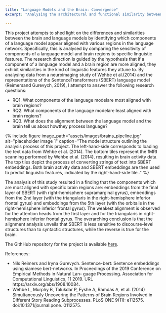 ```yaml
---
title: "Language Models and the Brain: Convergence"
excerpt: "Analysing the architectural and functional similarity between the brain and a langauge model."

---
```


This project attempts to shed light on the differences and similarities between the brain and language models by identifying which components of a language model appear aligned with various regions in the language network. Specifically, this is analysed by comparing the sensitivity of components of a language model and brain regions to specific linguistic features. The research direction is guided by the hypothesis that if a component of a language model and a brain region are more aligned, they exhibit similarities in the kind of linguistic features they attune to. By analysing data from a neuroimaging study of Wehbe et al.(2014) and the representations of the SentenceTransformers (SBERT) language model (Reimersand Gurevych, 2019), I attempt to answer the following research questions:
<ul>
  <li>RQ1. What components of the language modelare most aligned with brain regions?</li>
  <li>RQ2. What components of the language modelare least aligned with brain regions?</li>
  <li>RQ3. What does the alignment between the language model and the brain tell us about howthey process language?</li>
</ul>

{% include figure image_path="assets/images/brains_pipeline.jpg" alt="placeholder image 1" caption="The model structure outlining the analysis process of this project. The left-hand-side corresponds to loading the text data from Wehbe et al. (2014). The bottom tiles represent the fMRI scanning performed by Wehbe et al. (2014), resulting in brain activity data. The top tiles depict the process of converting strings of text into SBERT embeddings. Both brain activity data and SBERT embeddings are then used to predict linguistic features, indicated by the right-hand-side tile.." %}

The analysis of this study resulted in a finding that the components which are most aligned with specific brain regions are: embeddings from the final layer of SBERT (with right-hemisphere supramarginal gyrus), embeddings from the 2nd layer (with the triangularis in the right-hemisphere inferior frontal gyrus) and embeddings from the 5th layer (with the orbitalis in the right-hemisphere inferior frontal gyrus). The weakest alignment is observed for the attention heads from the first layer and for the triangularis in right-hemisphere inferior frontal gyrus. The overarching conclusion is that the alignment analysis unveils that SBERT is less sensitive to discourse-level structures than to syntactic structures, while the reverse is true for the brain.

The GithHub repository for the project is available <a href="https://github.com/przemekkubiak/brain-llm-convergence">here</a>. 

References:
<ul>
  <li>Nils Reimers and Iryna Gurevych. Sentence-bert: Sentence embeddings using siamese bert-networks. In Proceedings of the 2019 Conference on Empirical Methods in Natural Lan- guage Processing. Association for Computational Linguistics, 11 2019. URL https://arxiv.org/abs/1908.10084.</li>
  <li>Wehbe L, Murphy B, Talukdar P, Fyshe A, Ramdas A, et al. (2014) Simultaneously Uncovering the Patterns of Brain Regions Involved in Different Story Reading Subprocesses. PLoS ONE 9(11): e112575. doi:10.1371/journal.pone. 0112575.</li>
</ul>
